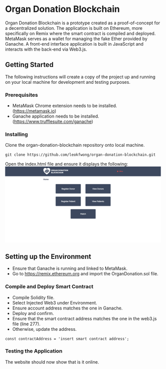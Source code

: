 # Organ Donation Blockchain

Organ Donation Blockchain is a prototype created as a proof-of-concept for a decentralized solution. The application is built on Ethereum, more specifically on Remix where the smart contract is compiled and deployed. MetaMask serves as a wallet for managing the fake Ether provided by Ganache. A front-end interface application is built in JavaScript and interacts with the back-end via Web3.js. 

## Getting Started

The following instructions will create a copy of the project up and running on your local machine for development and testing purposes.

### Prerequisites

- MetaMask Chrome extension needs to be installed. (https://metamask.io)
- Ganache application needs to be installed. (https://www.trufflesuite.com/ganache)

### Installing

Clone the organ-donation-blockchain repository onto local machine.
```
git clone https://github.com/leokfwong/organ-donation-blockchain.git
```
Open the index.html file and ensure it displays the following:
![doc_img_1](assets/img/doc_img_1.png)

## Setting up the Environment
- Ensure that Ganache is running and linked to MetaMask.
- Go to https://remix.ethereum.org and import the OrganDonation.sol file.

### Compile and Deploy Smart Contract
- Compile Solidity file.
- Select Injected Web3 under Environment.
- Ensure account address matches the one in Ganache.
- Deploy and confirm.
- Ensure that the smart contract address matches the one in the web3.js file (line 277).
- Otherwise, update the address.

```
const contractAddress = 'insert smart contract address';
```

### Testing the Application
The website should now show that is it online.

